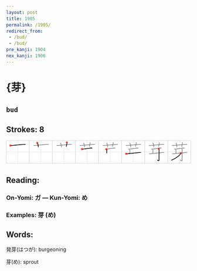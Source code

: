 ```yaml
---
layout: post
title: 1905
permalink: /1905/
redirect_from:
 - /bud/
 - /bud/
pre_kanji: 1904
nex_kanji: 1906
---
```


# {芽}

## `bud`

## Strokes: 8

<div class="stroke"><img src="../images/E88ABD.png" /></div>

## Reading:

### On-Yomi: ガ &mdash; Kun-Yomi: め

### Examples: 芽 (め)

## Words:

発芽(はつが): burgeoning

芽(め): sprout
